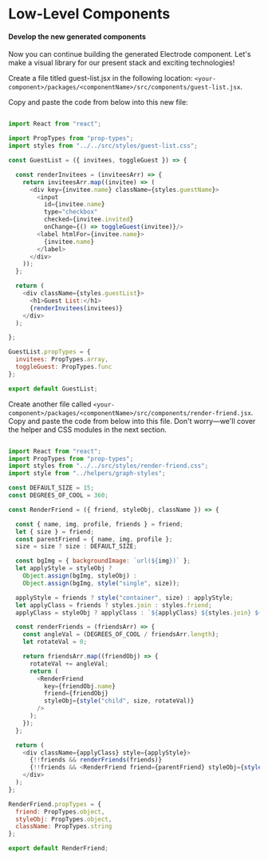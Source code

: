 # Low-Level Components

#### Develop the new generated components

Now you can continue building the generated Electrode component. Let's make a visual library for our present stack and exciting technologies!  

Create a file titled guest-list.jsx in the following location: `<your-component>/packages/<componentName>/src/components/guest-list.jsx`.  

Copy and paste the code from below into this new file:

```js

import React from "react";

import PropTypes from "prop-types";
import styles from "../../src/styles/guest-list.css";

const GuestList = ({ invitees, toggleGuest }) => {

  const renderInvitees = (inviteesArr) => {
    return inviteesArr.map((invitee) => (
      <div key={invitee.name} className={styles.guestName}>
        <input
          id={invitee.name}
          type="checkbox"
          checked={invitee.invited}
          onChange={() => toggleGuest(invitee)}/>
        <label htmlFor={invitee.name}>
          {invitee.name}
        </label>
      </div>
    ));
  };

  return (
    <div className={styles.guestList}>
      <h1>Guest List:</h1>
      {renderInvitees(invitees)}
    </div>
  );

};

GuestList.propTypes = {
  invitees: PropTypes.array,
  toggleGuest: PropTypes.func
};

export default GuestList;

```

Create another file called `<your-component>/packages/<componentName>/src/components/render-friend.jsx`. Copy and paste the code from below into this file. Don't worry—we'll cover the helper and CSS modules in the next section.

```js

import React from "react";
import PropTypes from "prop-types";
import styles from "../../src/styles/render-friend.css";
import style from "../helpers/graph-styles";

const DEFAULT_SIZE = 15;
const DEGREES_OF_COOL = 360;

const RenderFriend = ({ friend, styleObj, className }) => {

  const { name, img, profile, friends } = friend;
  let { size } = friend;
  const parentFriend = { name, img, profile };
  size = size ? size : DEFAULT_SIZE;

  const bgImg = { backgroundImage: `url(${img})` };
  let applyStyle = styleObj ?
    Object.assign(bgImg, styleObj) :
    Object.assign(bgImg, style("single", size));

  applyStyle = friends ? style("container", size) : applyStyle;
  let applyClass = friends ? styles.join : styles.friend;
  applyClass = styleObj ? applyClass : `${applyClass} ${styles.join} ${className || ""}`;

  const renderFriends = (friendsArr) => {
    const angleVal = (DEGREES_OF_COOL / friendsArr.length);
    let rotateVal = 0;

    return friendsArr.map((friendObj) => {
      rotateVal += angleVal;
      return (
        <RenderFriend
          key={friendObj.name}
          friend={friendObj}
          styleObj={style("child", size, rotateVal)}
        />
      );
    });
  };

  return (
    <div className={applyClass} style={applyStyle}>
      {!!friends && renderFriends(friends)}
      {!!friends && <RenderFriend friend={parentFriend} styleObj={style("parent", size)}/>}
    </div>
  );
};

RenderFriend.propTypes = {
  friend: PropTypes.object,
  styleObj: PropTypes.object,
  className: PropTypes.string
};

export default RenderFriend;

```
